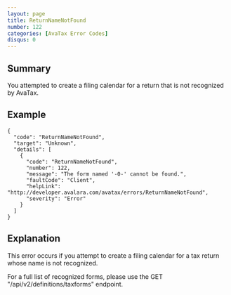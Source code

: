 ```yaml
---
layout: page
title: ReturnNameNotFound
number: 122
categories: [AvaTax Error Codes]
disqus: 0
---
```


## Summary

You attempted to create a filing calendar for a return that is not recognized by AvaTax.

## Example

    {
      "code": "ReturnNameNotFound",
      "target": "Unknown",
      "details": [
        {
          "code": "ReturnNameNotFound",
          "number": 122,
          "message": "The form named '-0-' cannot be found.",
          "faultCode": "Client",
          "helpLink": "http://developer.avalara.com/avatax/errors/ReturnNameNotFound",
          "severity": "Error"
        }
      ]
    }

## Explanation

This error occurs if you attempt to create a filing calendar for a tax return whose name is not recognized.

For a full list of recognized forms, please use the GET "/api/v2/definitions/taxforms" endpoint.
